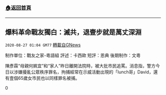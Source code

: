 ###  [:house:返回首頁](https://github.com/ourhimalayas/txt)
---

## 爆料革命戰友獨白：滅共，退壹步就是萬丈深淵
`2020-08-27 01:04 GM77` [轉載自GNews](https://gnews.org/zh-hant/319546/)

制作單位：戰友之家-粵語組
評述：卡西歐
短評：恩典
後期制作：文粵



陳彥霖“母親何姵宜”和“家人”昨日離開法院時，被大批市民追罵。消息指，警方今日以涉嫌擾亂公眾秩序罪名，拘捕經常在示威活動出現的「lunch哥」David，還有壹個65歲女市民也以同樣罪名被捕。

0
